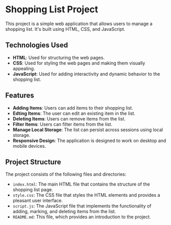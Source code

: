 # Shopping List Project

This project is a simple web application that allows users to manage a shopping list. It's built using HTML, CSS, and JavaScript.

## Technologies Used

- **HTML**: Used for structuring the web pages.
- **CSS**: Used for styling the web pages and making them visually appealing.
- **JavaScript**: Used for adding interactivity and dynamic behavior to the shopping list.

## Features

- **Adding Items**: Users can add items to their shopping list.
- **Edting Items**: The user can edit an existing item in the list.
- **Deleting Items**: Users can remove items from the list.
- **Filter Items**: Users can filter items from the list.
- **Manage Local Storage**: The list can persist across sessions using local storage.
- **Responsive Design**: The application is designed to work on desktop and mobile devices.

## Project Structure

The project consists of the following files and directories:

- `index.html`: The main HTML file that contains the structure of the shopping list page.
- `style.css`: The CSS file that styles the HTML elements and provides a pleasant user interface.
- `script.js`: The JavaScript file that implements the functionality of adding, marking, and deleting items from the list.
- `README.md`: This file, which provides an introduction to the project.